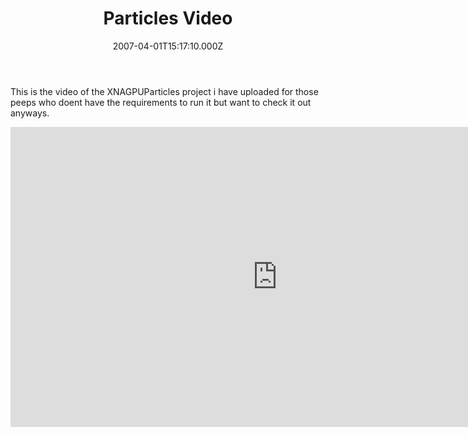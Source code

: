 ﻿---
coverImage: /images/fallback-post-header.png
date: '2007-04-01T15:17:10.000Z'
tags: []
title: Particles Video
oldUrl: /c/particles-video
---

This is the video of the XNAGPUParticles project i have uploaded for those peeps who doent have the requirements to run it but want to check it out anyways.<!-- more -->

<iframe width="853" height="480" src="https://www.youtube.com/embed/vxrg1YavBIg" frameborder="0" allow="accelerometer; autoplay; clipboard-write; encrypted-media; gyroscope; picture-in-picture"  allowfullscreen></iframe>
